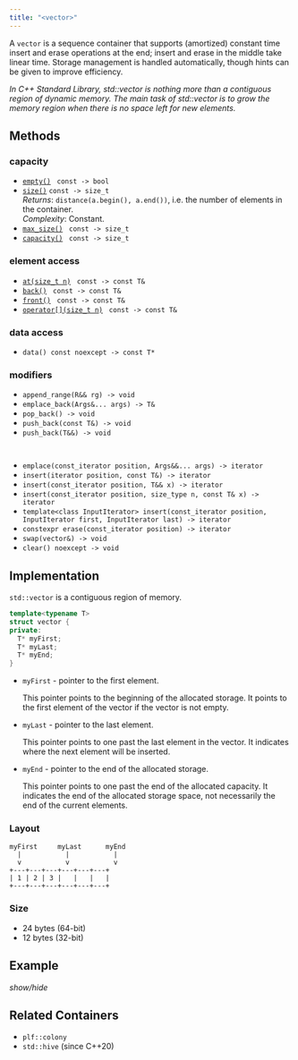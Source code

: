```yaml
---
title: "<vector>"
---
```


A `vector` is a sequence container that supports (amortized) constant time
insert and erase operations at the end; insert and erase in the middle take
linear time. Storage management is handled automatically, though hints can be
given to improve efficiency.

_In C++ Standard Library, std::vector is nothing more than a contiguous region
of dynamic memory. The main task of std::vector is to grow the memory region
when there is no space left for new elements._

## Methods

### capacity

- [`empty()`]() ` const -> bool`
- [`size()`]() `const -> size_t`\
  _Returns_: `distance(a.begin(), a.end())`, i.e. the number of elements in the container.\
  _Complexity_: Constant.
- [`max_size()`]() ` const -> size_t`
- [`capacity()`]() ` const -> size_t`

### element access

- [`at(size_t n)`]() ` const -> const T&`
- [`back()`]() ` const -> const T&`
- [`front()`]() ` const -> const T&`
- [`operator[](size_t n)`]() ` const -> const T&`

### data access

- `data() const noexcept -> const T*`

### modifiers

- `append_range(R&& rg) -> void`
- `emplace_back(Args&... args) -> T&`
- `pop_back() -> void`
- `push_back(const T&) -> void`
- `push_back(T&&) -> void`

` `

- `emplace(const_iterator position, Args&&... args) -> iterator`
- `insert(iterator position, const T&) -> iterator`
- `insert(const_iterator position, T&& x) -> iterator`
- `insert(const_iterator position, size_type n, const T& x) -> iterator`
- `template<class InputIterator> insert(const_iterator position, InputIterator first, InputIterator last) -> iterator`
- `constexpr erase(const_iterator position) -> iterator`
- `swap(vector&) -> void`
- `clear() noexcept -> void`

## Implementation

`std::vector` is a contiguous region of memory.

```cpp
template<typename T>
struct vector {
private:
  T* myFirst;
  T* myLast;
  T* myEnd;
}
```

- `myFirst` - pointer to the first element.

  This pointer points to the beginning of the allocated storage. It points to
  the first element of the vector if the vector is not empty.

- `myLast` - pointer to the last element.

  This pointer points to one past the last element in the vector. It indicates
  where the next element will be inserted.

- `myEnd` - pointer to the end of the allocated storage.

  This pointer points to one past the end of the allocated capacity. It
  indicates the end of the allocated storage space, not necessarily the end of
  the current elements.

### Layout

```
myFirst     myLast      myEnd
  |           |           |
  v           v           v
+---+---+---+---+---+---+
| 1 | 2 | 3 |   |   |   |
+---+---+---+---+---+---+

```

### Size

- 24 bytes (64-bit)
- 12 bytes (32-bit)

## Example

_show/hide_

## Related Containers

- `plf::colony`
- `std::hive` (since C++20)
